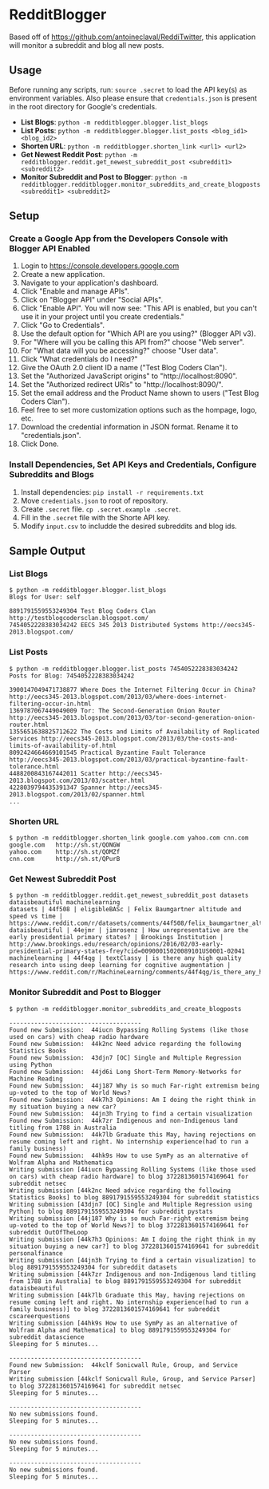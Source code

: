 # RedditBlogger

Based off of https://github.com/antoineclaval/ReddiTwitter, this application will monitor a subreddit and blog all new posts.

## Usage

Before running any scripts, run: `source .secret` to load the API key(s) as environment variables. Also please ensure that `credentials.json` is present in the root directory for Google's credentials.

- **List Blogs**: `python -m redditblogger.blogger.list_blogs`
- **List Posts**: `python -m redditblogger.blogger.list_posts <blog_id1> <blog_id2>`
- **Shorten URL**: `python -m redditblogger.shorten_link <url1> <url2>`
- **Get Newest Reddit Post**: `python -m redditblogger.reddit.get_newest_subreddit_post <subreddit1> <subreddit2>`
- **Monitor Subreddit and Post to Blogger**: `python -m redditblogger.redditblogger.monitor_subreddits_and_create_blogposts <subreddit1> <subreddit2>`

## Setup

### Create a Google App from the Developers Console with Blogger API Enabled

1. Login to https://console.developers.google.com
2. Create a new application.
3. Navigate to your application's dashboard.
4. Click "Enable and manage APIs".
5. Click on "Blogger API" under "Social APIs".
6. Click "Enable API". You will now see: "This API is enabled, but you can't use it in your project until you create credentials."
7. Click "Go to Credentials".
8. Use the default option for "Which API are you using?" (Blogger API v3).
9. For "Where will you be calling this API from?" choose "Web server".
10. For "What data will you be accessing?" choose "User data".
11. Click "What credentials do I need?"
12. Give the OAuth 2.0 client ID a name ("Test Blog Coders Clan").
13. Set the "Authorized JavaScript origins" to "http://localhost:8090".
14. Set the "Authorized redirect URIs" to "http://localhost:8090/".
15. Set the email address and the Product Name shown to users ("Test Blog Coders Clan").
16. Feel free to set more customization options such as the hompage, logo, etc.
17. Download the credential information in JSON format. Rename it to "credentials.json".
18. Click Done.

### Install Dependencies, Set API Keys and Credentials, Configure Subreddits and Blogs

1. Install dependencies: `pip install -r requirements.txt`
2. Move `credentials.json` to root of repository.
3. Create `.secret` file. `cp .secret.example .secret`.
4. Fill in the `.secret` file with the Shorte API key.
5. Modify `input.csv` to includde the desired subreddits and blog ids.

## Sample Output

### List Blogs
```
$ python -m redditblogger.blogger.list_blogs
Blogs for User: self

8891791559553249304 Test Blog Coders Clan http://testblogcodersclan.blogspot.com/
7454052228383034242 EECS 345 2013 Distributed Systems http://eecs345-2013.blogspot.com/
```

### List Posts
```
$ python -m redditblogger.blogger.list_posts 7454052228383034242
Posts for Blog: 7454052228383034242

3900147049471738877 Where Does the Internet Filtering Occur in China? http://eecs345-2013.blogspot.com/2013/03/where-does-internet-filtering-occur-in.html
1369787067449049009 Tor: The Second-Generation Onion Router http://eecs345-2013.blogspot.com/2013/03/tor-second-generation-onion-router.html
1355651638825712622 The Costs and Limits of Availability of Replicated Services http://eecs345-2013.blogspot.com/2013/03/the-costs-and-limits-of-availability-of.html
8092424664669101545 Practical Byzantine Fault Tolerance http://eecs345-2013.blogspot.com/2013/03/practical-byzantine-fault-tolerance.html
4488200843167442011 Scatter http://eecs345-2013.blogspot.com/2013/03/scatter.html
4228039794435391347 Spanner http://eecs345-2013.blogspot.com/2013/02/spanner.html
...
```

### Shorten URL
```
$ python -m redditblogger.shorten_link google.com yahoo.com cnn.com
google.com 	 http://sh.st/QONGW
yahoo.com 	 http://sh.st/QOMZf
cnn.com 	 http://sh.st/QPurB
```
### Get Newest Subreddit Post
```
$ python -m redditblogger.reddit.get_newest_subreddit_post datasets dataisbeautiful machinelearning
datasets | 44f508 | eligibleBASc | Felix Baumgartner altitude and speed vs time | https://www.reddit.com/r/datasets/comments/44f508/felix_baumgartner_altitude_and_speed_vs_time/
dataisbeautiful | 44ejmr | jimrosenz | How unrepresentative are the early presidential primary states? | Brookings Institution | http://www.brookings.edu/research/opinions/2016/02/03-early-presidential-primary-states-frey?cid=00900015020089101US0001-02041
machinelearning | 44f4qg | textClassy | is there any high quality research into using deep learning for cognitive augmentation | https://www.reddit.com/r/MachineLearning/comments/44f4qg/is_there_any_high_quality_research_into_using/
```

### Monitor Subreddit and Post to Blogger
```
$ python -m redditblogger.monitor_subreddits_and_create_blogposts

-------------------------------------
Found new Submission:  44iucn Bypassing Rolling Systems (like those used on cars) with cheap radio hardware
Found new Submission:  44k2nc Need advice regarding the following Statistics Books
Found new Submission:  43djn7 [OC] Single and Multiple Regression using Python
Found new Submission:  44jd6i Long Short-Term Memory-Networks for Machine Reading
Found new Submission:  44j187 Why is so much Far-right extremism being up-voted to the top of World News?
Found new Submission:  44k7h3 Opinions: Am I doing the right think in my situation buying a new car?
Found new Submission:  44jn3h Trying to find a certain visualization
Found new Submission:  44k7zr Indigenous and non-Indigenous land titling from 1788 in Australia
Found new Submission:  44k7lb Graduate this May, having rejections on resume coming left and right. No internship experience(had to run a family business)
Found new Submission:  44hk9s How to use SymPy as an alternative of Wolfram Alpha and Mathematica
Writing submission [44iucn Bypassing Rolling Systems (like those used on cars) with cheap radio hardware] to blog 3722813601574169641 for subreddit netsec
Writing submission [44k2nc Need advice regarding the following Statistics Books] to blog 8891791559553249304 for subreddit statistics
Writing submission [43djn7 [OC] Single and Multiple Regression using Python] to blog 8891791559553249304 for subreddit pystats
Writing submission [44j187 Why is so much Far-right extremism being up-voted to the top of World News?] to blog 3722813601574169641 for subreddit OutOfTheLoop
Writing submission [44k7h3 Opinions: Am I doing the right think in my situation buying a new car?] to blog 3722813601574169641 for subreddit personalfinance
Writing submission [44jn3h Trying to find a certain visualization] to blog 8891791559553249304 for subreddit datasets
Writing submission [44k7zr Indigenous and non-Indigenous land titling from 1788 in Australia] to blog 8891791559553249304 for subreddit dataisbeautiful
Writing submission [44k7lb Graduate this May, having rejections on resume coming left and right. No internship experience(had to run a family business)] to blog 3722813601574169641 for subreddit cscareerquestions
Writing submission [44hk9s How to use SymPy as an alternative of Wolfram Alpha and Mathematica] to blog 8891791559553249304 for subreddit datascience
Sleeping for 5 minutes...

-------------------------------------
Found new Submission:  44kclf Sonicwall Rule, Group, and Service Parser
Writing submission [44kclf Sonicwall Rule, Group, and Service Parser] to blog 3722813601574169641 for subreddit netsec
Sleeping for 5 minutes...

-------------------------------------
No new submissions found.
Sleeping for 5 minutes...

-------------------------------------
No new submissions found.
Sleeping for 5 minutes...

-------------------------------------
No new submissions found.
Sleeping for 5 minutes...
```
